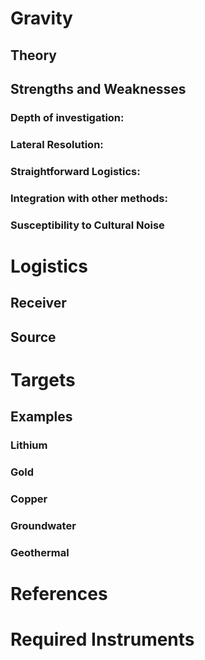 # Gravity

## Theory

## Strengths and Weaknesses

### Depth of investigation:

### Lateral Resolution:  

### Straightforward Logistics:  

### Integration with other methods:

### Susceptibility to Cultural Noise

# Logistics

## Receiver

## Source

# Targets

## Examples
### Lithium 
### Gold
### Copper
### Groundwater

### Geothermal

# References


# Required Instruments 
